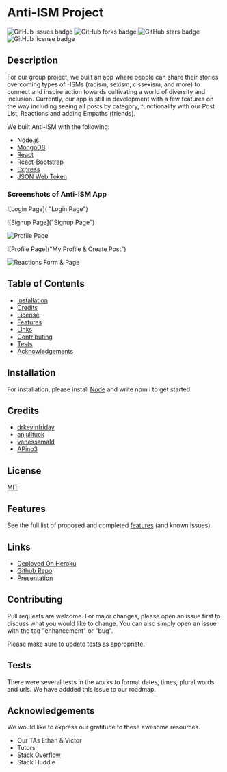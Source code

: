 
# Anti-ISM Project

![GitHub issues badge](https://img.shields.io/github/issues/drkevinfriday/Project3FullStack)
![GitHub forks badge](https://img.shields.io/github/forks/drkevinfriday/Project3FullStack)
![GitHub stars badge](https://img.shields.io/github/stars/drkevinfriday/Project3FullStack)
![GitHub license badge](https://img.shields.io/github/license/drkevinfriday/Project3FullStack)

 ## Description

For our group project, we built an app where people can share their stories overcoming types of -ISMs (racism, sexism, cissexism, and more) to connect and inspire action towards cultivating a world of diversity and inclusion. Currently, our app is still in development with a few features on the way including seeing all posts by category, functionality with our Post List, Reactions and adding Empaths (friends). 

We built Anti-ISM with the following:
* [Node.js](https://nodejs.org/en/)
* [MongoDB]()
* [React]()
* [React-Bootstrap]()
* [Express](https://expressjs.com/)
* [JSON Web Token]()

### Screenshots of Anti-ISM App

![Login Page]( "Login Page")

![Signup Page]("Signup Page")

![Profile Page]( "Homepage")

![Profile Page]("My Profile & Create Post")

![Reactions Form & Page ](  "Reactions")

 ## Table of Contents 
 
 - [Installation](#installation)
 - [Credits](#credits)
 - [License](#license)
 - [Features](#features)
 - [Links](#links)
 - [Contributing](#contributing)
 - [Tests](#tests)
 - [Acknowledgements](#acknowledgements)
 
 
 ## Installation

 For installation, please install [Node](https://nodejs.dev) and write npm i to get started.
 
 ## Credits

* [drkevinfriday](https://github.com/drkevinfriday)
* [anjulituck](https://github.com/anjulituck)
* [vanessamald](https://github.com/vanessamald)
* [APino3](https://github.com/APino3)

 ## License
 
[MIT](https://choosealicense.com/licenses/mit/)
 
 ## Features

 See the full list of proposed and completed [features](https://github.com/drkevinfriday/Project3FullStack/issues) (and known issues).

 ## Links

* [Deployed On Heroku]()
* [Github Repo](https://github.com/drkevinfriday/Project3FullStack/)
* [Presentation](https://docs.google.com/presentation/d/1DmmvNz8fVmNmzoCjg8znWvVuXhgkCgTAfkxbB-Zbu3w/edit#slide=id.p)

 ## Contributing

Pull requests are welcome. For major changes, please open an issue first to discuss what you would like to change. You can also simply open an issue with the tag "enhancement" or "bug". 

Please make sure to update tests as appropriate.

 ## Tests

There were several tests in the works to format dates, times, plural words and urls. We have addded this issue to our roadmap.
  
## Acknowledgements 

We would like to express our gratitude to these awesome resources. 
* Our TAs Ethan & Victor
* Tutors 
* [Stack Overflow](https://stackoverflow.com/)
* Stack Huddle 

  
